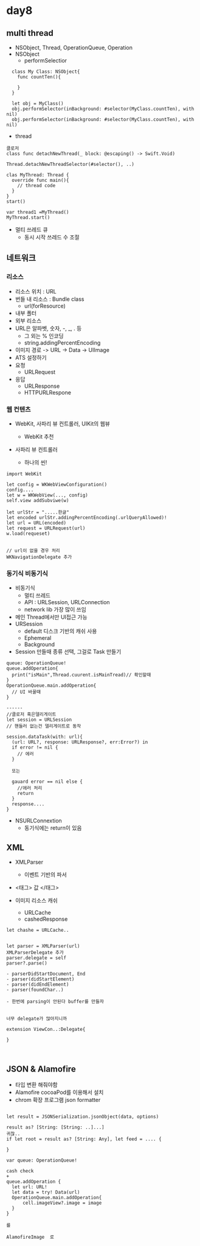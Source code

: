 day8
====

multi thread
------------

-	NSObject, Thread, OperationQueue, Operation
-	NSObject
	-	performSelectior  

```
  class My Class: NSObject{
    func countTen(){

    }
  }

  let obj = MyClass()
  obj.performSelector(inBackground: #selector(MyClass.countTen), with nil)
  obj.performSelector(inBackground: #selector(MyClass.countTen), with nil)
```

-	thread

```
클로저
class func detachNewThread(_ block: @escaping() -> Swift.Void)

Thread.detachNewThreadSelector(#selector(), ..)

clas MyThread: Thread {
  override func main(){
    // thread code
  }
}
start()

var thread1 =MyThread()
MyThread.start()
```

-	멀티 쓰레드 큐
	-	동시 시작 쓰레드 수 조절

네트워크
--------

### 리소스

-	리소스 위치 : URL
-	번들 내 리소스 : Bundle class
	-	url(forResource)
-	내부 폴터
-	외부 리소스
-	URL은 알파벳, 숫자, -, \_, . 등
	-	그 외는 % 인코딩
	-	string.addingPercentEncoding
-	이미지 경로 -> URL -> Data -> UIImage
-	ATS 설정하기
-	요청
	-	URLRequest
-	응답
	-	URLResponse
	-	HTTPURLRespone

### 웹 컨텐츠

-	WebKit, 사파리 뷰 컨트롤러, UIKit의 웹뷰

	-	WebKit 추천

-	사파리 뷰 컨트롤러

	-	하나의 씬!

```
import WebKit

let config = WKWebViewConfiguration()
config....
let w = WKWebView(..., config)
self.view addSubviwe(w)

let urlStr = ".....한글"
let encoded urlStr.addingPercentEncoding(.urlQueryAllowed)!
let url = URL(encoded)
let request = URLRequest(url)
w.load(requeset)


// url이 없을 경우 처리
WKNavigationDelegate 추가

```

### 동기식 비동기식

-	비동기식
	-	멀티 쓰레드
	-	API : URLSession, URLConnection
	-	network lib 가장 많이 쓰임
-	메인 Thread에서만 UI접근 가능
-	URSession
	-	default 디스크 기반의 캐쉬 사용
	-	Ephemeral
	-	Background
-	Session 만들때 종류 선택, 그걸로 Task 만들기

```
queue: OperationQueue!
queue.addOperation{
  print("isMain",Thread.cuurent.isMainTread)// 확인할때
}
OperationQueue.main.addOperation{
  // UI 바꿀때
}

------
//클로저 혹은델리게이트
let session = URLSession
// 핸들러 없는건 델리게이트로 동작

session.dataTask(with: url){
  (url: URL?, response: URLResponse?, err:Error?) in
  if error != nil {
    // 에러
  }

  또는

  gauard error == nil else {
    //에러 처리
    return
  }
  response....
}

```

-	NSURLConnextion
	-	동기식에는 return이 있음

XML
---

-	XMLParser
	-	이벤트 기반의 파서
-	<태그> 값 </태그>

-	이미지 리소스 캐쉬

	-	URLCache
	-	cashedResponse

```
let chashe = URLCache..

```

```

let parser = XMLParser(url)
XMLParserDelegate 추가
parser.delegate = self
parser?.parse()

- parserDidStartDocument, End
- parser(didStartElement)
- parser(didEndElement)
- parser(foundChar..)

- 한번에 parsing이 안된다 buffer를 만들자


너무 delegate가 많아지니까

extension ViewCon..:Delegate{

}



```

JSON & Alamofire
----------------

-	타입 변환 해줘야함
-	Alamofire cocoaPod를 이용해서 설치
-	chrom 확장 프로그램 json formatter

```

let result = JSONSerialization.jsonObject(data, options)

result as? [String: [String: ..]...]
귀찮..
if let root = result as? [String: Any], let feed = .... {

}

```

```
var queue: OperationQueue!

cash check
+
queue.addOperation {
  let url: URL!
  let data = try! Data(url)
  OperationQueue.main.addOperation{
      cell.imageView?.image = image
  }
}

를

AlamofireImage  로

```
